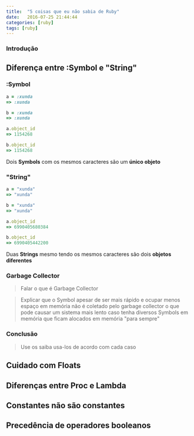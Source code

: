 ```yaml
---
title:  "5 coisas que eu não sabia de Ruby"
date:   2016-07-25 21:44:44
categories: [ruby]
tags: [ruby]
---
```


### Introdução

##  Diferença entre :Symbol e "String"

### :Symbol

```ruby
a = :xunda
=> :xunda

b = :xunda
=> :xunda

a.object_id
=> 1154268

b.object_id
=> 1154268
```

Dois **Symbols** com os mesmos caracteres são um **único objeto**

### "String"

```ruby
a = "xunda"
=> "xunda"

b = "xunda"
=> "xunda"

a.object_id
=> 6990405680384

b.object_id
=> 6990405442200
```

Duas **Strings** mesmo tendo os mesmos caracteres são dois **objetos
diferentes**

### Garbage Collector

> Falar o que é Garbage Collector

> Explicar que o Symbol apesar de ser mais rápido e ocupar menos espaço em
memória não é coletado pelo garbage collector o que pode causar um
sistema mais lento caso tenha diversos Symbols em memória que ficam
alocados em memória "para sempre"

### Conclusão

> Use os saiba usa-los de acordo com cada caso

##  Cuidado com Floats

##  Diferenças entre Proc e Lambda

##  Constantes não são constantes

##  Precedência de operadores booleanos
